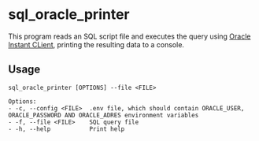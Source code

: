 # sql_oracle_printer
This program reads an SQL script file and executes the query using [Oracle Instant CLient](https://www.oracle.com/database/technologies/instant-client.html), printing the resulting data to a console. 

## Usage
```
sql_oracle_printer [OPTIONS] --file <FILE>
```

```
Options:
- -c, --config <FILE>  .env file, which should contain ORACLE_USER, ORACLE_PASSWORD AND ORACLE_ADRES environment variables
- -f, --file <FILE>    SQL query file
- -h, --help           Print help
```
